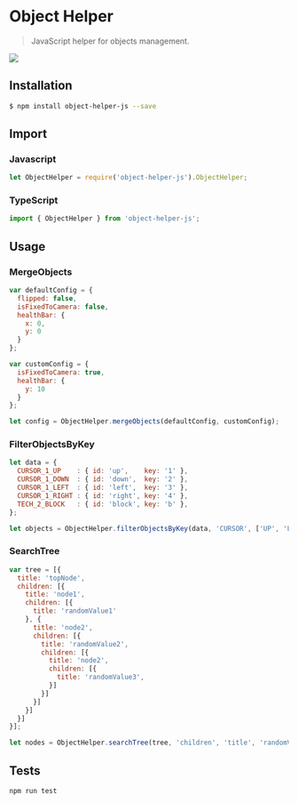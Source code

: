 # Object Helper
> JavaScript helper for objects management.

<a href="https://nodei.co/npm/object-helper-js/">
  <img src="https://nodei.co/npm/object-helper-js.svg?downloads=true&downloadRank=true&stars=true">
</a>

## Installation
```bash
$ npm install object-helper-js --save
```

## Import
### Javascript
```javascript
let ObjectHelper = require('object-helper-js').ObjectHelper;
```

### TypeScript
```typescript
import { ObjectHelper } from 'object-helper-js';
```

## Usage

### MergeObjects
```javascript
var defaultConfig = {
  flipped: false,
  isFixedToCamera: false,
  healthBar: {
    x: 0,
    y: 0
  }
};

var customConfig = {
  isFixedToCamera: true,
  healthBar: {
    y: 10
  }
};

let config = ObjectHelper.mergeObjects(defaultConfig, customConfig);
```

### FilterObjectsByKey
```javascript
let data = {
  CURSOR_1_UP    : { id: 'up',    key: '1' },
  CURSOR_1_DOWN  : { id: 'down',  key: '2' },
  CURSOR_1_LEFT  : { id: 'left',  key: '3' },
  CURSOR_1_RIGHT : { id: 'right', key: '4' },
  TECH_2_BLOCK   : { id: 'block', key: 'b' },
};

let objects = ObjectHelper.filterObjectsByKey(data, 'CURSOR', ['UP', 'LEFT']);
```

### SearchTree
```javascript
var tree = [{
  title: 'topNode',
  children: [{
    title: 'node1',
    children: [{
      title: 'randomValue1'
    }, {
      title: 'node2',
      children: [{
        title: 'randomValue2',
        children: [{
          title: 'node2',
          children: [{
            title: 'randomValue3',
          }]
        }]
      }]
    }]
  }]
}];

let nodes = ObjectHelper.searchTree(tree, 'children', 'title', 'randomValue1');
```

## Tests
```sh
npm run test
```